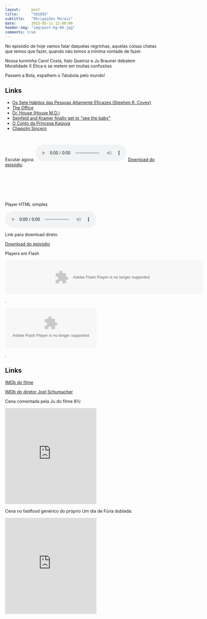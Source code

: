 ```yaml
---
layout:     post
title:      "S01E02"
subtitle:   "Obrigações Morais"
date:       2015-05-11 12:00:00
header-img: "img/post-bg-06.jpg"
comments: true
---
```


<p>No episódio de hoje vamos falar daquelas regrinhas, aquelas coisas chatas que temos que fazer, quando não temos a mínima vontade de fazer.</p>

<p>Nossa turminha Carol Costa, Italo Queiroz e Ju Brauner debatem Moralidade X Ética e se metem em muitas confusões</p>

<p>Passem a Bola, espalhem o Tatubola pelo mundo!</p>

<h2 class="section-heading">Links</h2>

<p>
	<ul>
		<li><a href="http://pt.wikipedia.org/wiki/Os_Sete_H%C3%A1bitos_das_Pessoas_Altamente_Eficazes" target="_blank">Os Sete Hábitos das Pessoas Altamente Eficazes (Stephen R. Covey)</a></li>
		<li><a href="http://www.imdb.com/title/tt0386676/?ref_=nv_sr_1" target="_blank">The Office</a></li>
		<li><a href="http://www.imdb.com/title/tt0412142/?ref_=nv_sr_2" target="_blank">Dr. House (House M.D.)</a></li>
		<li><a href="https://www.youtube.com/watch?v=6pQmeIqsvSg" target="_blank">Seinfeld and Kramer finally get to "see the baby"</a></li>
		<li><a href="http://www.imdb.com/title/tt2576852/?ref_=fn_al_tt_1" target="_blank">O Conto da Princesa Kaguya</a></li>
		<li><a href="https://instagram.com/chapolinoficial/" target="_blank">Chapolin Sincero</a></li>
		<!--- <li><a href=""></a></li> --->
	</ul>
</p>

</br>

<p>Escutar agora:
<audio controls>
	<source src="https://podcastmachine.com/podcasts/18465/episodes/107011/media_files/249009/download/5/file_128kb.mp3" type="audio/ogg" />
	<source src="https://podcastmachine.com/podcasts/18465/episodes/107011/media_files/249010/download/6/file_128kb.m4a" type="audio/mpeg" />
	<a href="https://podcastmachine.com/podcasts/18465/episodes/107011/media_files/249009/download/5/file_128kb.mp3">horse</a>
</audio>
<a href="https://podcastmachine.com/podcasts/18465/episodes/107011/media_files/249009/download/3/file_128kb.mp3">Download do episódio</a> 
</p>



</br>
</br>
</br>
</br>
</br>











<p>Player HTML simples</p>

<audio controls>
	<source src="https://podcastmachine.com/podcasts/18465/episodes/107011/media_files/249009/download/5/file_128kb.mp3" type="audio/ogg" />
	<source src="https://podcastmachine.com/podcasts/18465/episodes/107011/media_files/249010/download/6/file_128kb.m4a" type="audio/mpeg" />
	<a href="https://podcastmachine.com/podcasts/18465/episodes/107011/media_files/249009/download/5/file_128kb.mp3">horse</a>
</audio>


<p>Link para download direto</p>
<a href="https://podcastmachine.com/podcasts/18465/episodes/107011/media_files/249009/download/3/file_128kb.mp3">Download do episódio</a> 


<p>Players em Flash</p>
<object classid="clsid:d27cdb6e-ae6d-11cf-96b8-444553540000" codebase="https://download.macromedia.com/pub/shockwave/cabs/flash/swflash.cab#version=9,0,0,0" width="650" height="111" id="pcm_player_episode107011"> <param name="movie" value="https://podcastmachine.com/swf/player.swf" /> <param name="allowFullScreen" value="true" /> <param name="allowScriptAccess" value="always" /> <param name="quality" value="high" /> <param name="wmode" value="transparent" /> <param name="flashvars" value="file=https://podcastmachine.com/podcasts/18465/episodes/107011.json&amp;width=650&amp;height=111&amp;skin=https://podcastmachine.com/swf/skin_pcm1.swf&amp;fullscreen=true&amp;bgcolor=#000000&amp;playlist=bottom&amp;subscribebutton=false&amp;downloadbutton=false&amp;playlistcolumns=1&amp;playlistrows=1&amp;autostart=false&amp;playlistsize=80" /> <embed src="https://podcastmachine.com/swf/player.swf" allowFullScreen="true" allowScriptAccess="always" quality="high" width="650" height="111" wmode="transparent" name="pcm_player_episode107011" type="application/x-shockwave-flash" flashvars="file=https://podcastmachine.com/podcasts/18465/episodes/107011.json&amp;width=650&amp;height=111&amp;skin=https://podcastmachine.com/swf/skin_pcm1.swf&amp;fullscreen=true&amp;bgcolor=#000000&amp;playlist=bottom&amp;subscribebutton=false&amp;downloadbutton=false&amp;playlistcolumns=1&amp;playlistrows=1&amp;autostart=false&amp;playlistsize=80" pluginspage="https://www.macromedia.com/go/getflashplayer" /> </object>

<p>.</p>

<object classid="clsid:d27cdb6e-ae6d-11cf-96b8-444553540000" codebase="//download.macromedia.com/pub/shockwave/cabs/flash/swflash.cab#version=9,0,0,0" width="300" height="133" id="pcm_player_18465">
  <param name="movie" value="//podcastmachine.com/swf/player.swf" />
  <param name="allowFullScreen" value="true" />
  <param name="allowScriptAccess" value="always" />
  <param name="quality" value="high" />
  <param name="wmode" value="transparent" />
  <param name="flashvars" value="&amp;file=//podcastmachine.com/podcasts/18465/episodes/107011.json&amp;width=300&amp;height=133&amp;skin=//podcastmachine.com/swf/skin_pcm1.swf&amp;fullscreen=true&amp;bgcolor=#000000&amp;playlist=null&amp;playlistsize=300&amp;playlistcolumns=2&amp;autostart=false&amp;subscribebutton=false&amp;downloadbutton=true" />
  <embed src="//podcastmachine.com/swf/player.swf" allowFullScreen="true" allowScriptAccess="always" quality="high" width="300" height="133" wmode="transparent" name="pcm_player_18465" type="application/x-shockwave-flash" flashvars="&amp;file=//podcastmachine.com/podcasts/18465/episodes/107011.json&amp;width=300&amp;height=133&amp;skin=//podcastmachine.com/swf/skin_pcm1.swf&amp;fullscreen=true&amp;bgcolor=#000000&amp;playlist=null&amp;playlistsize=300&amp;playlistcolumns=2&amp;autostart=false&amp;subscribebutton=false&amp;downloadbutton=true" pluginspage="//www.macromedia.com/go/getflashplayer" />
</object>
<p>.</p>



<h2 class="section-heading">Links</h2>

<a href="http://www.imdb.com/title/tt0106856/" target="_blank">IMDb do filme</a>

<a href="http://www.imdb.com/name/nm0001708/?ref_=tt_ov_dr" target="_blank">IMDb do diretor Joel Schumacher</a>

<p>Cena comentada pela Ju do filme 8½:</p>
<iframe width="300" height="315" src="https://www.youtube.com/embed/6TsElhgMeXE" frameborder="0" allowfullscreen></iframe>

<p>Cena no fastfood genérico do próprio Um dia de Fúria dublada:</p>
<iframe width="300" height="315" src="https://www.youtube.com/embed/VxBOOii8cXg" frameborder="0" allowfullscreen></iframe>


